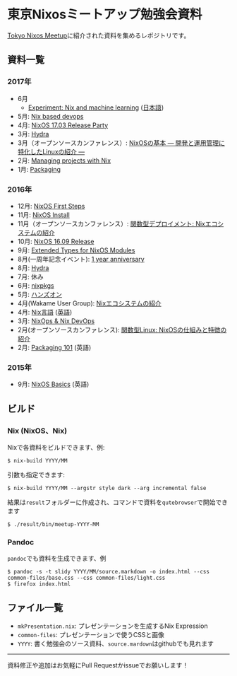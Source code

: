 # 東京Nixosミートアップ勉強会資料

[Tokyo Nixos Meetup](http://www.meetup.com/ja-JP/Tokyo-NixOS-Meetup/)に紹介された資料を集めるレポジトリです。


## 資料一覧

### 2017年

- 6月
  - [Experiment: Nix and machine learning](2017/06/machine-learning/readme.md) ([日本語](2017/06/machine-learning/readme.jp.md))
- 5月: [Nix based devops](2017/05/source.markdown)
- 4月: [NixOS 17.03 Release Party](2017/04/source.markdown)
- 3月: [Hydra](2017/03/source.markdown)
- 3月（オープンソースカンファレンス）: [NixOSの基本 ― 開発と運用管理に特化したLinuxの紹介 ―](2017/03-osc/source.markdown)
- 2月: [Managing projects with Nix](2017/02/source.markdown)
- 1月: [Packaging](2017/01/source.markdown)


### 2016年

- 12月: [NixOS First Steps](2016/12/source.markdown)
- 11月: [NixOS Install](2016/11/source.markdown)
- 11月（オープンソースカンファレンス）: [関数型デプロイメント: Nixエコシステムの紹介](2016/11-osc/source.markdown)
- 10月: [NixOS 16.09 Release](2016/10-release/source.markdown)
- 9月: [Extended Types for NixOS Modules](2016/09/source.markdown)
- 8月(一周年記念イベント): [1 year anniversary](2016/08-1-year/source.markdown)
- 8月: [Hydra](2016/08/source.markdown)
- 7月: 休み
- 6月: [nixpkgs](2016/06/source.markdown)
- 5月: [ハンズオン](2016/05/source.markdown)
- 4月(Wakame User Group): [Nixエコシステムの紹介](2016/04-wug/source.markdown)
- 4月: [Nix言語](2016/04/source.markdown) ([英語](2016/04/source.en.markdown))
- 3月: [NixOps & Nix DevOps](2016/03/source.markdown)
- 2月(オープンソースカンファレンス): [関数型Linux: NixOSの仕組みと特徴の紹介](2016/02-osc/source.markdown)
- 2月: [Packaging 101](2016/02/source.markdown) (英語)


### 2015年

- 9月: [NixOS Basics](2015/09/source.markdown) (英語)


## ビルド

### Nix (NixOS、Nix)

Nixで各資料をビルドできます、例:

```
$ nix-build YYYY/MM
```

引数も指定できます:

```
$ nix-build YYYY/MM --argstr style dark --arg incremental false
```

結果は`result`フォルダーに作成され、コマンドで資料を`qutebrowser`で開始できます

```
$ ./result/bin/meetup-YYYY-MM
```

### Pandoc

`pandoc`でも資料を生成できます、例

```
$ pandoc -s -t slidy YYYY/MM/source.markdown -o index.html --css common-files/base.css --css common-files/light.css
$ firefox index.html
```


## ファイル一覧

- `mkPresentation.nix`: プレゼンテーションを生成するNix Expression
- `common-files`: プレゼンテーションで使うCSSと画像
- `YYYY`: 書く勉強会のソース資料、`source.mardown`はgithubでも見れます


---

資料修正や追加はお気軽にPull Requestかissueでお願いします！
